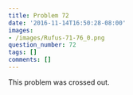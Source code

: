 ```yaml
---
title: Problem 72
date: '2016-11-14T16:50:28-08:00'
images:
- /images/Rufus-71-76_0.png
question_number: 72
tags: []
comments: []
---
```

This problem was crossed out.


